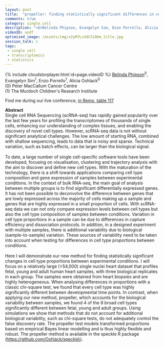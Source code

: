 ```yaml
---
layout: post
title:  "propeller: finding statistically significant differences in cell type proportions in single cell RNA-seq experiments"
comments: true
category: single_cell
description: "<b>Belinda Phipson, Evangelyn Sim, Enzo Porrello, Alicia Oshlack</b><br/>Single cell RNA Sequencing (scRNA-seq) has rapidly..."
videoID: asdf
optimized_image: /assets/img/x2yM7LcXdCSi0bm_title.jpg
session_talk: 1
tags:
 - single cell
 - transcriptomics
 - statistics
---
```

{% include cloudstorplayer.html id=page.videoID %}
<u>Belinda Phipson</u><sup>0</sup>, Evangelyn Sim<sup>1</sup>, Enzo Porrello<sup>1</sup>, Alicia Oshlack<sup>0</sup><br/>
\(0\) Peter MacCallum Cancer Centre<br/>
\(1\) The Murdoch Children's Research Institute

Find me during our live conference, [in Remo, table 117](https://remo.co)

<b>Abstract</b><br/>
Single cell RNA Sequencing \(scRNA-seq\) has rapidly gained popularity over the last few years for profiling the transcriptomes of thousands of single cells, enhancing our understanding of complex tissues, and enabling the discovery of novel cell types. However, scRNA-seq data is not without significant analytical challenges. The low amount of starting RNA, combined with shallow sequencing, leads to data that is noisy and sparse. Technical variation, such as batch effects, can be larger than the biological signal.<br/> <br/>To date, a large number of single cell-specific software tools have been developed, focusing on visualisation, clustering and trajectory analysis with the aim to discover and define new cell types. With the maturation of the technology, there is a shift towards applications comparing cell type composition and gene expression of samples between experimental conditions. In the context of bulk RNA-seq, the main goal of analysis between multiple groups is to find significant differentially expressed genes. It has not been possible to deconvolve the difference between genes that are lowly expressed across the majority of cells making up a sample and genes that are highly expressed in a small proportion of cells. With scRNA-seq data we can not only compare expression levels between cell types but also  the cell type composition of samples between conditions. Variation in cell type proportions in a sample can be due to differences in capture efficiency and dissociation protocols. In addition, in a designed experiment with multiple samples, there is additional variability due to biological \(sample-to-sample\) variation. These sources of variability need to be taken into account when testing for differences in cell type proportions between conditions. <br/><br/>Here I will demonstrate our new method for finding statistically significant changes in cell type proportions between experimental conditions. I will focus on a relatively large \(&gt;54,000\) single nuclei heart dataset that profiles fetal, young and adult human heart samples, with three biological replicates in each group. The samples were obtained from heart biopsies and are highly heterogeneous. When analysing differences in proportions with a classic chi-square test, we found that every cell type was highly significantly different between developmental time points. In contrast, when applying our new method, propeller, which accounts for the biological variability between samples, we found 4 of the 8 broad cell types significantly different between fetal, young and adult groups. Using simulations we show that methods that do not account for additional biological variability, such as chi-square tests, do not adequately control the false discovery rate. The propeller test models transformed proportions based on empirical Bayes linear modelling and is thus highly flexible and robust. The propeller method is available in the speckle R package \(https://github.com/Oshlack/speckle\).<br/>
